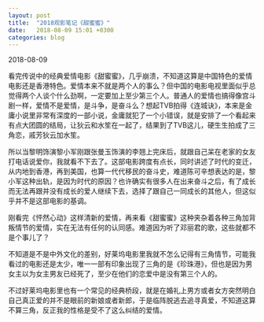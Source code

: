 ```yaml
---
layout: post
title:  "2018观影笔记《甜蜜蜜》"
date:   2018-08-09 15:01 +0300
categories: blog
---
```


2018-08-09

看完传说中的经典爱情电影《甜蜜蜜》，几乎崩溃，不知道这算是中国特色的爱情电影还是香港特色。爱情本来不就是两个人的事么？但中国的电影电视里面似乎总觉得两个人谈个什么劲啊，一定要加上至少第三个人。普通人的爱情也搞得像宫斗剧一样，爱情不是爱情，是斗争，是奋斗么？想起TVB拍得《连城诀》，本来是金庸小说里非常有深度的一部小说，金庸就犯了一个小错误，就是安排了一个看起来有点大团圆的结局，让狄云和水笙在一起了，结果到了TVB这儿，硬生生拍成了三角恋，戚芳狄云加水笙。

所以当黎明饰演黎小军刚跟张曼玉饰演的李翘上完床后，就跟自己呆在老家的女友打电话说爱你，我就看不下去了。这部电影跨度有点长，同时讲述了时代的变迁，从内地到香港，再到美国，也算一代代移民的奋斗史，难道陈可辛想表达的是，黎小军这种出轨，是因为时代的原因？也许确实有很多人在出来奋斗之后，有了成长而无法再跟并没有成长的爱人继续下去，选择了跟自己一同成长的其他人，但这似乎并不是这部电影的基调。

刚看完《怦然心动》这样清新的爱情，再来看《甜蜜蜜》这种夹杂着各种三角加背叛情节的爱情，实在无法有任何的认同感。难道因为听了邓丽君的歌，这些就都不是个事儿了？

不知道是不是中外文化的差别，好莱坞电影里我就不怎么记得有三角情节，可能我看过的电影还是太少，唯一一部有印象出现了三角的是《珍珠港》，但也是因为男女主以为女主男友已经死了，至少在他们的恋爱中是没有第三个人的。

不过好莱坞电影里也有一个常见的经典桥段，就是在婚礼上男方或者女方突然明白自己真正爱的并不是眼前的新娘或者新郎，于是临阵脱逃去追寻真爱，不知道这算不算三角，反正我的性格是受不了这么纠结的爱情。



<!--end-->
